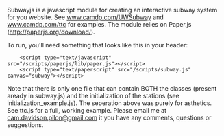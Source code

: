 Subwayjs is a javascript module for creating an interactive subway system for you website. See www.camdp.com/UWSubway and www.camdp.com/ttc for examples.
The module relies on Paper.js (http://paperjs.org/download/). 

To run, you'll need something that looks like this in your header:

        <script type="text/javascript" src="/scripts/paperjs/lib/paper.js"></script>
        <script type="text/paperscript" src="/scripts/subway.js" canvas="subway"></script>
        
Note that there is only one file that can contain BOTH the classes (present aready in subway.js) and the initialization of the stations 
(see initialization_example.js). The seperation above was purely for asthetics. See ttc.js for a full, working example. Please email me at cam.davidson.pilon@gmail.com it you 
have any comments, questions or suggestions.

